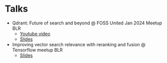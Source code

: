 # Talks

- Qdrant: Future of search and beyond @ FOSS United Jan 2024 Meetup BLR
  - [Youtube video](https://youtu.be/dGO_Kxo_x6o)
  - [Slides](https://kshivendu.github.io/talks/foss-united-jan-2024/presentation.html)
- Improving vector search relevance with reranking and fusion @ Tensorflow meetup BLR
  - [Slides](https://kshivendu.github.io/talks/reranking/presentation.html)
